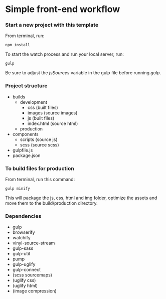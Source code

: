 # Simple front-end workflow

### Start a new project with this template
From terminal, run:
```
npm install
```
To start the watch process and run your local server, run:
```
gulp
```
Be sure to adjust the *jsSources* variable in the gulp file before running _gulp_.

### Project structure
* builds
  * development
    * css (built files)
    * images (source images)
    * js (built files)
    * index.html (source html)
  * production
* components
  * scripts (source js)
  * scss (source scss)
* gulpfile.js
* package.json

### To build files for production
From terminal, run this command:
```
gulp minify
```
This will package the js, css, html and img folder, optimize the assets and move them to the build/production directory.

### Dependencies
* gulp
* browserify
* watchify
* vinyl-source-stream
* gulp-sass
* gulp-util
* pump
* gulp-uglify
* gulp-connect
* (scss sourcemaps)
* (uglify css)
* (uglify html)
* (image compression)
